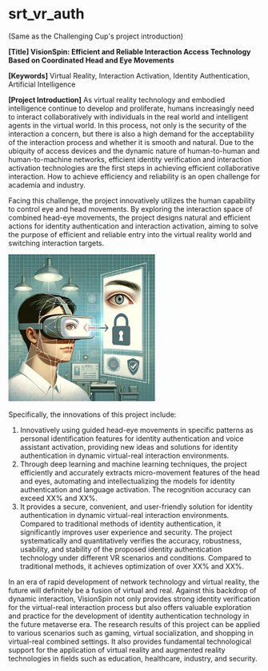 # srt_vr_auth

(Same as the Challenging Cup's project introduction)


**[Title] VisionSpin: Efficient and Reliable Interaction Access Technology Based on Coordinated Head and Eye Movements**

**[Keywords]** Virtual Reality, Interaction Activation, Identity Authentication, Artificial Intelligence

**[Project Introduction]**
As virtual reality technology and embodied intelligence continue to develop and proliferate, humans increasingly need to interact collaboratively with individuals in the real world and intelligent agents in the virtual world. In this process, not only is the security of the interaction a concern, but there is also a high demand for the acceptability of the interaction process and whether it is smooth and natural. Due to the ubiquity of access devices and the dynamic nature of human-to-human and human-to-machine networks, efficient identity verification and interaction activation technologies are the first steps in achieving efficient collaborative interaction. How to achieve efficiency and reliability is an open challenge for academia and industry.

Facing this challenge, the project innovatively utilizes the human capability to control eye and head movements. By exploring the interaction space of combined head-eye movements, the project designs natural and efficient actions for identity authentication and interaction activation, aiming to solve the purpose of efficient and reliable entry into the virtual reality world and switching interaction targets.

![1701070837350](image/README/1701070837350.png)

Specifically, the innovations of this project include:

1. Innovatively using guided head-eye movements in specific patterns as personal identification features for identity authentication and voice assistant activation, providing new ideas and solutions for identity authentication in dynamic virtual-real interaction environments.
2. Through deep learning and machine learning techniques, the project efficiently and accurately extracts micro-movement features of the head and eyes, automating and intellectualizing the models for identity authentication and language activation. The recognition accuracy can exceed XX% and XX%.
3. It provides a secure, convenient, and user-friendly solution for identity authentication in dynamic virtual-real interaction environments. Compared to traditional methods of identity authentication, it significantly improves user experience and security. The project systematically and quantitatively verifies the accuracy, robustness, usability, and stability of the proposed identity authentication technology under different VR scenarios and conditions. Compared to traditional methods, it achieves optimization of over XX% and XX%.

In an era of rapid development of network technology and virtual reality, the future will definitely be a fusion of virtual and real. Against this backdrop of dynamic interaction, VisionSpin not only provides strong identity verification for the virtual-real interaction process but also offers valuable exploration and practice for the development of identity authentication technology in the future metaverse era. The research results of this project can be applied to various scenarios such as gaming, virtual socialization, and shopping in virtual-real combined settings. It also provides fundamental technological support for the application of virtual reality and augmented reality technologies in fields such as education, healthcare, industry, and security.
